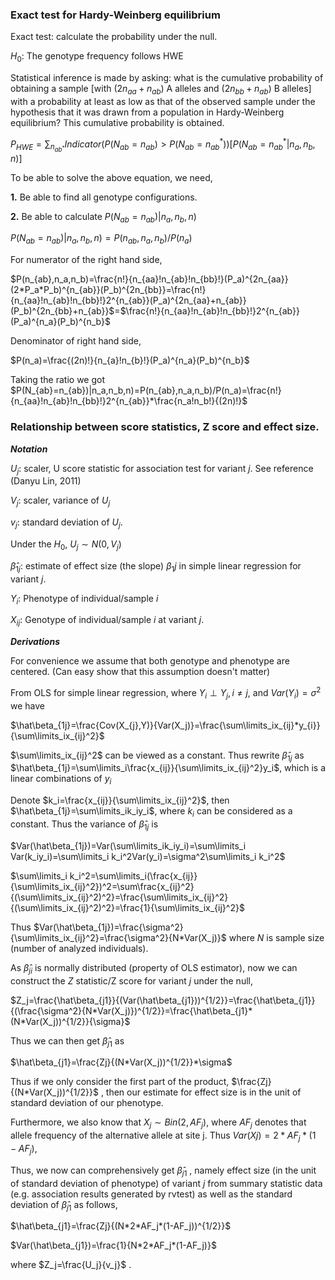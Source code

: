 ### Exact test for Hardy-Weinberg equilibrium

Exact test: calculate the probability under the null.

$H_0:$  The genotype frequency follows HWE

Statistical inference is made by asking: what is the cumulative probability of obtaining a sample [with ($2n_{aa}+ n_{ab}$) A alleles and ($2n_{bb}+ n_{ab}$) B alleles] with a probability at least as low as that of the observed sample under the hypothesis that it was drawn from a population in Hardy-Weinberg equilibrium? This cumulative probability is obtained.

$P_{HWE}=\sum_{n_{ab^*}} Indicator(P(N_{ab}=n_{ab})>P(N_{ab}=n_{ab}^*)) [P(N_{ab}=n_{ab}^*|n_a,n_b,n)]$

To be able to solve the above equation, we need,

**1.** Be able to find all genotype configurations.

**2.** Be able to calculate $P(N_{ab}=n_{ab})|n_a,n_b,n)$ 

$P(N_{ab}=n_{ab})|n_a,n_b,n)=P(n_{ab},n_a,n_b)/P(n_a)$

For numerator of the right hand side,

$P(n_{ab},n_a,n_b)=\frac{n!}{n_{aa}!n_{ab}!n_{bb}!}(P_a)^{2n_{aa}}(2*P_a*P_b)^{n_{ab}}(P_b)^{2n_{bb}}=\frac{n!}{n_{aa}!n_{ab}!n_{bb}!}2^{n_{ab}}(P_a)^{2n_{aa}+n_{ab}}(P_b)^{2n_{bb}+n_{ab}}$=$\frac{n!}{n_{aa}!n_{ab}!n_{bb}!}2^{n_{ab}}(P_a)^{n_a}(P_b)^{n_b}$



Denominator of right hand side,

$P(n_a)=\frac{(2n)!}{n_{a}!n_{b}!}(P_a)^{n_a}(P_b)^{n_b}$

Taking the ratio we got $P(N_{ab}=n_{ab})|n_a,n_b,n)=P(n_{ab},n_a,n_b)/P(n_a)=\frac{n!}{n_{aa}!n_{ab}!n_{bb}!}2^{n_{ab}}*\frac{n_a!n_b!}{(2n)!}$

### Relationship between score statistics, Z score and effect size.

***Notation*** 

$U_j$: scaler, U score statistic for association test for variant $j$. See reference (Danyu Lin, 2011)

$V_j$: scaler, variance of $U_j$

$v_j$: standard deviation of $U_j$.

Under the $H_0$, $U_j \sim N(0,V_j)$

$\hat\beta_{1j}$: estimate of effect size (the slope) $\beta_1j$ in simple linear regression for variant $j$.

$Y_i$: Phenotype of individual/sample  $i$ 

$X_{ij}$: Genotype of individual/sample $i$ at variant $j$. 

***Derivations***

For convenience we assume that both genotype and phenotype are centered. (Can easy show that this assumption doesn't matter)

From OLS for simple linear regression, where $Y_i\perp Y_j,i\neq j$, and $Var(Y_i)=\sigma^2$ we have

$\hat\beta_{1j}=\frac{Cov(X_{j},Y)}{Var(X_j)}=\frac{\sum\limits_ix_{ij}*y_{i}}{\sum\limits_ix_{ij}^2}$

$\sum\limits_ix_{ij}^2$ can be viewed as a constant. Thus rewrite $\hat\beta_{1j}$ as $\hat\beta_{1j}=\sum\limits_i\frac{x_{ij}}{\sum\limits_ix_{ij}^2}y_i$, which is a linear combinations of $y_i$

Denote $k_i=\frac{x_{ij}}{\sum\limits_ix_{ij}^2}$, then $\hat\beta_{1j}=\sum\limits_ik_iy_i$, where $k_i$ can be considered as a constant. Thus the variance of $\hat\beta_{1j}$ is

$Var(\hat\beta_{1j})=Var(\sum\limits_ik_iy_i)=\sum\limits_i Var(k_iy_i)=\sum\limits_i k_i^2Var(y_i)=\sigma^2\sum\limits_i k_i^2$

$\sum\limits_i k_i^2=\sum\limits_i(\frac{x_{ij}}{\sum\limits_ix_{ij}^2})^2=\sum\frac{x_{ij}^2}{(\sum\limits_ix_{ij}^2)^2}=\frac{\sum\limits_ix_{ij}^2}{(\sum\limits_ix_{ij}^2)^2}=\frac{1}{\sum\limits_ix_{ij}^2}$

Thus $Var(\hat\beta_{1j})=\frac{\sigma^2}{\sum\limits_ix_{ij}^2}=\frac{\sigma^2}{N*Var(X_j)}$ where $N$ is sample size (number of analyzed individuals).

As $\hat\beta_{ji}$ is normally distributed (property of OLS estimator), now we can construct the $Z$ statistic/Z score for variant $j$ under the null,

$Z_j=\frac{\hat\beta_{j1}}{(Var(\hat\beta_{j1}))^{1/2}}=\frac{\hat\beta_{j1}}{(\frac{\sigma^2}{N*Var(X_j)})^{1/2}}=\frac{\hat\beta_{j1}*(N*Var(X_j))^{1/2}}{\sigma}$

Thus we can then get $\hat\beta_{j1}$ as

$\hat\beta_{j1}=\frac{Zj}{(N*Var(X_j))^{1/2}}*\sigma$

Thus if we only consider the first part of the product,  $\frac{Zj}{(N*Var(X_j))^{1/2}}$ , then our estimate for effect size is in the unit of standard deviation of our phenotype.

Furthermore, we also know that $X_j \sim Bin(2,AF_j)$, where $AF_j$ denotes that allele frequency of the alternative allele at site j. Thus $Var(Xj)=2*AF_j*(1-AF_j)$,

Thus, we now can comprehensively get $\hat\beta_{j1}$ , namely effect size (in the unit of standard deviation of phenotype) of variant $j$ from summary statistic data (e.g. association results generated by rvtest) as well as the standard deviation of $\hat\beta_{j1}$ as follows,

$\hat\beta_{j1}=\frac{Zj}{(N*2*AF_j*(1-AF_j))^{1/2}}$ 

$Var(\hat\beta_{j1})=\frac{1}{N*2*AF_j*(1-AF_j)}$

where $Z_j=\frac{U_j}{v_j}$ .